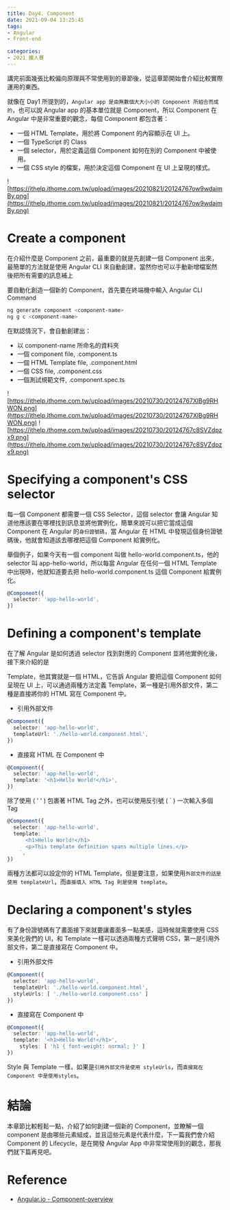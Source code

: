 ```yaml
---
title: Day4. Component
date: 2021-09-04 13:25:45
tags:
- Angular
- Front-end

categories:
- 2021 鐵人賽
---
```


講完前面幾張比較偏向原理與不常使用到的章節後，從這章節開始會介紹比較實際運用的東西。

就像在 Day1 所提到的，`Angular app 是由無數個大大小小的 Component 所組合而成的`，也可以說 Angular app 的基本單位就是 Component，所以 Component 在 Angular 中是非常重要的觀念，每個 Component 都包含著：

- 一個 HTML Template，用於將 Component 的內容顯示在 UI 上。
- 一個 TypeScript 的 Class
- 一個 selector，用於定義這個 Component 如何在別的 Component 中被使用。
- 一個 CSS style 的檔案，用於決定這個 Component 在 UI 上呈現的樣式。

![https://ithelp.ithome.com.tw/upload/images/20210821/20124767ow9wdaimBy.png](https://ithelp.ithome.com.tw/upload/images/20210821/20124767ow9wdaimBy.png)

<!--more-->

# Create a component
在介紹什麼是 Component 之前，最重要的就是先創建一個 Component 出來，最簡單的方法就是使用 Angular CLI 來自動創建，當然你也可以手動新增檔案然後把所有需要的訊息補上

要自動化創造一個新的 Component，首先要在終端機中輸入 Angular CLI Command
```bash
ng generate component <component-name>
ng g c <component-name>
```

在默認情況下，會自動創建出：

- 以 component-name 所命名的資料夾
- 一個 component file,  <component-name>.component.ts
- 一個 HTML Template file,  <component-name>.component.html
- 一個 CSS file,  <component-name>.component.css
- 一個測試規範文件,  <component-name>.component.spec.ts

![https://ithelp.ithome.com.tw/upload/images/20210730/20124767XlBg9RHWON.png](https://ithelp.ithome.com.tw/upload/images/20210730/20124767XlBg9RHWON.png)
![https://ithelp.ithome.com.tw/upload/images/20210730/20124767c8SVZdpzx9.png](https://ithelp.ithome.com.tw/upload/images/20210730/20124767c8SVZdpzx9.png)


# Specifying a component's CSS selector
每一個 Component 都需要一個 CSS Selector，這個 selector 會讓 Angular 知道他應該要在哪裡找到訊息並將他實例化，簡單來說可以把它當成這個 Component 在 Angular 的`身份證號碼`，當 Angular 在 HTML 中發現這個身份證號碼後，他就會知道該去哪裡把這個 Component 給實例化。

舉個例子，如果今天有一個 component 叫做 hello-world.component.ts，他的 selector 叫 app-hello-world，所以每當 Angular 在任何一個 HTML Template 中出現時，他就知道要去把 hello-world.component.ts 這個 Component 給實例化。

```typescript
@Component({
  selector: 'app-hello-world',
})
```


# Defining a component's template
在了解 Angular 是如何透過 selector 找到對應的 Component 並將他實例化後，接下來介紹的是

Template，他其實就是一個 HTML，它告訴 Angular 要把這個 Component 如何呈現在 UI 上，可以通過兩種方法定義 Template，第一種是引用外部文件，第二種是直接將你的 HTML 寫在 Component 中。
 
- 引用外部文件
``` typescript
@Component({
  selector: 'app-hello-world',
  templateUrl: './hello-world.component.html',
})
```
- 直接寫 HTML 在 Component 中
```typescript
@Component({
  selector: 'app-hello-world',
  template: '<h1>Hello World!</h1>',
})
```
除了使用 ( ' ' ) 包裹著 HTML Tag 之外，也可以使用反引號 ( ` ) 一次輸入多個 Tag
```typescript
@Component({
  selector: 'app-hello-world',
  template: `
	  <h1>Hello World!</h1>
	  <p>This template definition spans multiple lines.</p>
	`,
})
```

兩種方法都可以設定你的 HTML Template，但是要注意，如果使用`外部文件的話是使用 templateUrl`，而`直接填入 HTML Tag 則是使用 template`。



# Declaring a component's styles
有了身份證號碼有了畫面接下來就要讓畫面多一點美感，這時候就需要使用 CSS 來美化我們的 UI，和 Template 一樣可以透過兩種方式聲明 CSS，第一是引用外部文件，第二是直接寫在 Component 中。

- 引用外部文件
```typescript
@Component({
  selector: 'app-hello-world',
  templateUrl: './hello-world.component.html',
  styleUrls: [ './hello-world.component.css' ]
})
```
- 直接寫在 Component 中
```typescript
@Component({
  selector: 'app-hello-world',
  template: '<h1>Hello World!</h1>',
	styles: [ 'h1 { font-weight: normal; }' ]
})
```
Style 與 Template 一樣，如果是`引用外部文件是使用 styleUrls`，而`直接寫在 Component 中是使用styles`。


# 結論
本章節比較輕鬆一點，介紹了如何創建一個新的 Component，並瞭解一個 component 是由哪些元素組成，並且這些元素是代表什麼，下一篇我們會介紹 Component 的 Lifecycle，是在開發 Angular App 中非常常使用到的觀念，那我們就下篇再見吧。


# Reference
- [Angular.io - Component-overview](https://angular.io/guide/component-overview)
